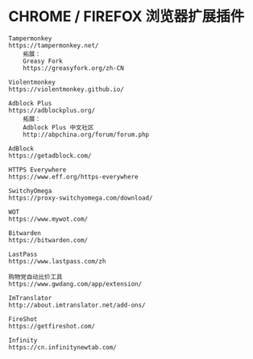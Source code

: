 # CHROME / FIREFOX 浏览器扩展插件

    Tampermonkey
    https://tampermonkey.net/
        拓展：
        Greasy Fork
        https://greasyfork.org/zh-CN
    
    Violentmonkey
    https://violentmonkey.github.io/
    
    Adblock Plus
    https://adblockplus.org/
        拓展：
        Adblock Plus 中文社区
        http://abpchina.org/forum/forum.php
    
    AdBlock
    https://getadblock.com/
    
    HTTPS Everywhere
    https://www.eff.org/https-everywhere
    
    SwitchyOmega
    https://proxy-switchyomega.com/download/
    
    WOT
    https://www.mywot.com/
    
    Bitwarden
    https://bitwarden.com/
    
    LastPass
    https://www.lastpass.com/zh
    
    购物党自动比价工具
    https://www.gwdang.com/app/extension/
    
    ImTranslator
    http://about.imtranslator.net/add-ons/
    
    FireShot
    https://getfireshot.com/
    
    Infinity
    https://cn.infinitynewtab.com/
